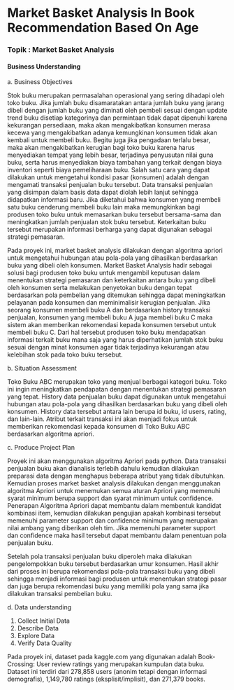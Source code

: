 # Market Basket Analysis In Book Recommendation Based On Age

### Topik		: Market Basket Analysis

#### Business Understanding		
a.	Business Objectives

Stok buku merupakan permasalahan operasional yang sering dihadapi oleh toko buku. Jika jumlah buku disamaratakan antara jumlah buku yang jarang dibeli dengan jumlah buku yang diminati oleh pembeli sesuai dengan update trend buku disetiap kategorinya dan permintaan tidak dapat dipenuhi karena kekurangan persediaan, maka akan mengakibatkan konsumen merasa kecewa yang mengakibatkan adanya kemungkinan konsumen tidak akan kembali untuk membeli buku. Begitu juga jika pengadaan terlalu besar, maka akan mengakibatkan kerugian bagi toko buku karena harus menyediakan tempat yang lebih besar, terjadinya penyusutan nilai guna buku, serta harus menyediakan biaya tambahan yang terkait dengan biaya inventori seperti biaya pemeliharaan buku. Salah satu cara yang dapat dilakukan untuk mengetahui kondisi pasar (konsumen) adalah dengan mengamati transaksi penjualan buku tersebut. Data transaksi penjualan yang disimpan dalam basis data dapat diolah lebih lanjut sehingga didapatkan informasi baru. Jika diketahui bahwa konsumen yang membeli satu buku cenderung membeli buku lain maka memungkinkan bagi produsen toko buku untuk memasarkan buku tersebut bersama-sama dan meningkatkan jumlah penjualan stok buku tersebut. Keterkaitan buku tersebut merupakan informasi berharga yang dapat digunakan sebagai strategi pemasaran. 
 
 
Pada proyek ini, market basket analysis dilakukan dengan algoritma apriori untuk mengetahui hubungan atau pola-pola yang dihasilkan berdasarkan buku yang dibeli oleh konsumen. Market Basket Analysis hadir sebagai solusi bagi produsen toko buku untuk mengambil keputusan dalam menentukan strategi pemasaran dan keterkaitan antara buku yang dibeli oleh konsumen serta melakukan penyetokan buku dengan tepat berdasarkan pola pembelian yang ditemukan sehingga dapat meningkatkan pelayanan pada konsumen dan meminimalisir kerugian penjualan. Jika seorang konsumen membeli buku A dan berdasarkan history transaksi penjualan, konsumen yang membeli buku A juga membeli buku C maka sistem akan memberikan rekomendasi kepada konsumen tersebut untuk membeli buku C. Dari hal tersebut produsen toko buku mendapatkan informasi terkait buku mana saja yang harus diperhatikan jumlah stok buku sesuai dengan minat konsumen agar tidak terjadinya kekurangan atau kelebihan stok pada toko buku tersebut.


b.	Situation Assessment

Toko Buku ABC merupakan toko yang menjual berbagai kategori buku. Toko ini ingin meningkatkan pendapatan dengan menentukan strategi pemasaran yang tepat. History data penjualan buku dapat digunakan untuk mengetahui hubungan atau pola-pola yang dihasilkan berdasarkan buku yang dibeli oleh konsumen. History data tersebut antara lain berupa id buku, id users, rating, dan lain-lain. Atribut terkait transaksi ini akan menjadi fokus untuk memberikan rekomendasi kepada konsumen di Toko Buku ABC berdasarkan algoritma apriori. 

 
c.	Produce Project Plan

Proyek ini akan menggunakan algoritma Apriori pada python. Data transaksi penjualan buku akan dianalisis terlebih dahulu kemudian dilakukan preparasi data dengan menghapus beberapa atribut yang tidak dibutuhkan. Kemudian proses market basket analysis dilakukan dengan menggunakan algoritma Apriori untuk menemukan semua aturan Apriori yang memenuhi syarat minimum berupa support dan syarat minimum untuk confidence. Penerapan Algoritma Apriori dapat membantu dalam membentuk kandidat kombinasi item, kemudian dilakukan pengujian apakah kombinasi tersebut memenuhi parameter support dan confidence minimum yang merupakan nilai ambang yang diberikan oleh tim. Jika memenuhi parameter support dan confidence maka hasil tersebut dapat membantu dalam penentuan pola penjualan buku.

Setelah pola transaksi penjualan buku diperoleh maka dilakukan pengelompokkan buku tersebut berdasarkan umur konsumen. Hasil akhir dari proses ini berupa rekomendasi pola-pola transaksi buku yang dibeli sehingga menjadi informasi bagi produsen untuk menentukan strategi pasar dan juga berupa rekomendasi buku yang memiliki pola yang sama jika dilakukan transaksi pembelian buku.


d. Data understanding

1. Collect Initial Data
2.	Describe Data
3.	Explore Data
4.	Verify Data Quality

Pada proyek ini, dataset pada kaggle.com yang digunakan adalah Book-Crossing: User review ratings yang merupakan kumpulan data buku. Dataset ini terdiri dari 278,858 users (anonim tetapi dengan informasi demografis), 1,149,780 ratings (eksplisit/implisit), dan 271,379 books.
